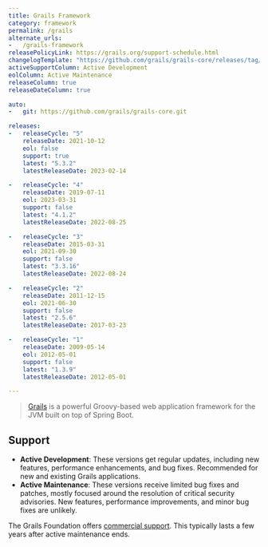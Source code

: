 ```yaml
---
title: Grails Framework
category: framework
permalink: /grails
alternate_urls:
-   /grails-framework
releasePolicyLink: https://grails.org/support-schedule.html
changelogTemplate: "https://github.com/grails/grails-core/releases/tag/v__LATEST__"
activeSupportColumn: Active Development
eolColumn: Active Maintenance
releaseColumn: true
releaseDateColumn: true

auto:
-   git: https://github.com/grails/grails-core.git

releases:
-   releaseCycle: "5"
    releaseDate: 2021-10-12
    eol: false
    support: true
    latest: "5.3.2"
    latestReleaseDate: 2023-02-14

-   releaseCycle: "4"
    releaseDate: 2019-07-11
    eol: 2023-03-31
    support: false
    latest: "4.1.2"
    latestReleaseDate: 2022-08-25

-   releaseCycle: "3"
    releaseDate: 2015-03-31
    eol: 2021-09-30
    support: false
    latest: "3.3.16"
    latestReleaseDate: 2022-08-24

-   releaseCycle: "2"
    releaseDate: 2011-12-15
    eol: 2021-06-30
    support: false
    latest: "2.5.6"
    latestReleaseDate: 2017-03-23

-   releaseCycle: "1"
    releaseDate: 2009-05-14
    eol: 2012-05-01
    support: false
    latest: "1.3.9"
    latestReleaseDate: 2012-05-01

---
```


> [Grails](https://grails.org/) is a powerful Groovy-based web application framework for the JVM built on top of
> Spring Boot.

## Support

- **Active Development**: These versions get regular updates, including new features, performance enhancements, and bug fixes. Recommended for new and existing Grails applications.
- **Active Maintenance**: These versions receive limited bug fixes and patches, mostly focused around the resolution of critical security advisories. New features, performance improvements, and minor bug fixes are unlikely.

The Grails Foundation offers [commercial support](https://grails.org/support.html). This typically lasts a few years after active maintenance ends.
